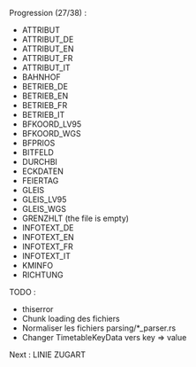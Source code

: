 Progression (27/38) :
* ATTRIBUT
* ATTRIBUT_DE
* ATTRIBUT_EN
* ATTRIBUT_FR
* ATTRIBUT_IT
* BAHNHOF
* BETRIEB_DE
* BETRIEB_EN
* BETRIEB_FR
* BETRIEB_IT
* BFKOORD_LV95
* BFKOORD_WGS
* BFPRIOS
* BITFELD
* DURCHBI
* ECKDATEN
* FEIERTAG
* GLEIS
* GLEIS_LV95
* GLEIS_WGS
* GRENZHLT (the file is empty)
* INFOTEXT_DE
* INFOTEXT_EN
* INFOTEXT_FR
* INFOTEXT_IT
* KMINFO
* RICHTUNG

TODO :

* thiserror
* Chunk loading des fichiers
* Normaliser les fichiers parsing/*_parser.rs
* Changer TimetableKeyData vers key => value

Next :
LINIE
ZUGART
